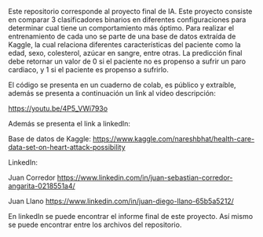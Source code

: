 Este repositorio corresponde al proyecto final de IA.
Este proyecto consiste en comparar 3 clasificadores binarios en diferentes configuraciones para determinar cual tiene un comportamiento más óptimo. Para realizar el entrenamiento de cada uno se parte de una base de datos extraída de Kaggle, la cual relaciona diferentes características del paciente como la edad, sexo, colesterol, azúcar en sangre, entre otras. La predicción final debe retornar un valor de 0 si el paciente no es propenso a sufrir un paro cardiaco, y 1 si el paciente es propenso a sufrirlo.

El código se presenta en un cuaderno de colab, es público y extraíble, además se presenta a continuación un link al video descripción:

https://youtu.be/4P5_VWi793o

Además se presenta el link a linkedIn:

Base de datos de Kaggle:
https://www.kaggle.com/nareshbhat/health-care-data-set-on-heart-attack-possibility

LinkedIn:

Juan Corredor
https://www.linkedin.com/in/juan-sebastian-corredor-angarita-0218551a4/

Juan Llano
https://www.linkedin.com/in/juan-diego-llano-65b5a5212/

En linkedIn se puede encontrar el informe final de este proyecto. Así mismo se puede encontrar entre los archivos del repositorio.

